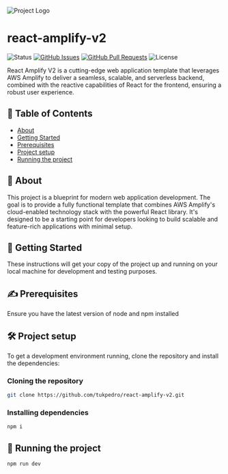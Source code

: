 ![Project Logo](path/to/your/logo.png)

# react-amplify-v2

![Status](https://img.shields.io/badge/status-active-success.svg)
[![GitHub Issues](https://img.shields.io/github/issues/tukpedro/react-amplify-v2.svg)](https://github.com/tukpedro/react-amplify-v2/issues)
[![GitHub Pull Requests](https://img.shields.io/github/issues-pr/tukpedro/react-amplify-v2.svg)](https://github.com/tukpedro/react-amplify-v2/pulls)
![License](https://img.shields.io/badge/license-MIT-blue.svg)

React Amplify V2 is a cutting-edge web application template that leverages AWS Amplify to deliver a seamless, scalable, and serverless backend, combined with the reactive capabilities of React for the frontend, ensuring a robust user experience.

## 📝 Table of Contents

-   [About](#about)
-   [Getting Started](#getting_started)
-   [Prerequisites](#prerequisites)
-   [Project setup](#setup)
-   [Running the project](#running)

## 🧐 About <a name = "about"></a>

This project is a blueprint for modern web application development. The goal is to provide a fully functional template that combines AWS Amplify's cloud-enabled technology stack with the powerful React library. It's designed to be a starting point for developers looking to build scalable and feature-rich applications with minimal setup.

## 🏁 Getting Started <a name = "getting_started"></a>

These instructions will get your copy of the project up and running on your local machine for development and testing purposes.

## ✍️ Prerequisites <a name = "prerequisites"></a>

Ensure you have the latest version of node and npm installed

## 🛠️ Project setup <a name = "setup"></a>

To get a development environment running, clone the repository and install the dependencies:

### Cloning the repository

```bash
git clone https://github.com/tukpedro/react-amplify-v2.git
```

### Installing dependencies

```bash
npm i
```

## 🚀 Running the project <a name = "running"></a>

```bash
npm run dev
```
